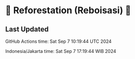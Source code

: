 
# 🌳 Reforestation (Reboisasi) 🌲

## Last Updated

GitHub Actions time: Sat Sep  7 10:19:44 UTC 2024

Indonesia/Jakarta time: Sat Sep  7 17:19:44 WIB 2024
